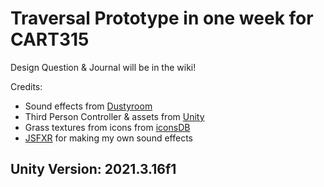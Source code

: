 # Traversal Prototype in one week for CART315

Design Question & Journal will be in the wiki!

Credits:

- Sound effects from [Dustyroom](https://assetstore.unity.com/packages/audio/sound-fx/free-casual-game-sfx-pack-54116)
- Third Person Controller & assets from [Unity](https://assetstore.unity.com/packages/essentials/starter-assets-third-person-character-controller-196526)
- Grass textures from icons from [iconsDB](https://www.iconsdb.com/)
- [JSFXR](https://sfxr.me/) for making my own sound effects

## Unity Version: 2021.3.16f1
